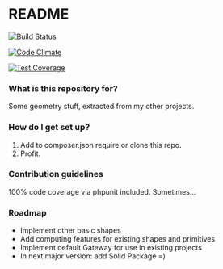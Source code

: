 # README #

[![Build Status](https://travis-ci.org/samizdam/Geometry.svg?branch=master)](https://travis-ci.org/samizdam/Geometry)

[![Code Climate](https://codeclimate.com/github/samizdam/Geometry/badges/gpa.svg)](https://codeclimate.com/github/samizdam/Geometry)

[![Test Coverage](https://codeclimate.com/github/samizdam/Geometry/badges/coverage.svg)](https://codeclimate.com/github/samizdam/Geometry/coverage)

### What is this repository for? ###

Some geometry stuff, extracted from my other projects. 

### How do I get set up? ###

1. Add to composer.json require or clone this repo. 
2. Profit. 

### Contribution guidelines ###

100% code coverage via phpunit included. Sometimes... 

### Roadmap ###

* Implement other basic shapes
* Add computing features for existing shapes and primitives  
* Implement default Gateway for use in existing projects
* In next major version: add Solid Package =)